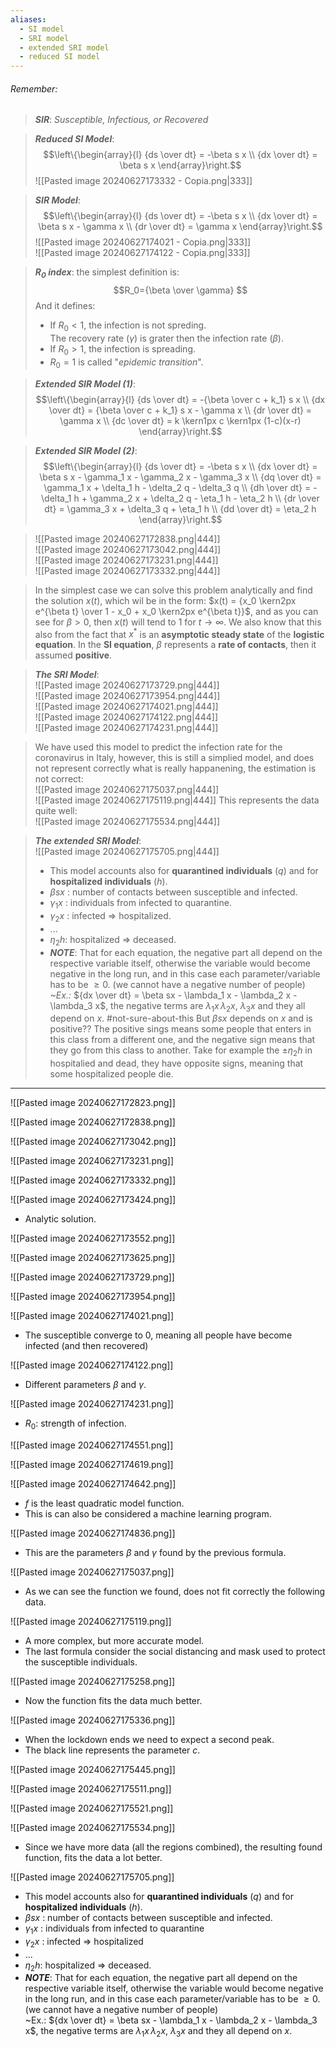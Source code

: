 ```yaml
---
aliases:
  - SI model
  - SRI model
  - extended SRI model
  - reduced SI model
---
```


###### *Remember*:

> ***SIR***: *Susceptible, Infectious, or Recovered*

> ***Reduced SI Model***:$$\left\{\begin{array}{l} {ds \over dt} = -\beta s x \\ {dx \over dt} = \beta s x  \end{array}\right.$$![[Pasted image 20240627173332 - Copia.png|333]]

> ***SIR Model***:$$\left\{\begin{array}{l} {ds \over dt} = -\beta s x \\ {dx \over dt} = \beta s x - \gamma x \\ {dr \over dt} =  \gamma x \end{array}\right.$$![[Pasted image 20240627174021 - Copia.png|333]]<br>![[Pasted image 20240627174122 - Copia.png|333]]

> ***$R_0$ index***: the simplest definition is:$$R_0={\beta \over \gamma} $$And it defines:
> - If $R_0 \lt 1$, the infection is not spreding.<br>The recovery rate $(\gamma)$ is grater then the infection rate $(\beta)$. 
> - If $R_0 \gt 1$, the infection is spreading.
> - $R_0 = 1$ is called "*epidemic transition*".

> ***Extended SIR Model (1)***:$$\left\{\begin{array}{l} {ds \over dt} = -{\beta \over c + k_1} s x \\ {dx \over dt} = {\beta \over c + k_1} s x - \gamma x \\ {dr \over dt} =  \gamma x \\ {dc \over dt} = k \kern1px c \kern1px (1-c)(x-r)  \end{array}\right.$$

> ***Extended SIR Model (2)***:$$\left\{\begin{array}{l} {ds \over dt} = -\beta s x \\ {dx \over dt} = \beta s x - \gamma_1 x - \gamma_2 x  - \gamma_3 x  \\  {dq \over dt} = \gamma_1 x + \delta_1 h - \delta_2 q - \delta_3 q \\ {dh \over dt} = -\delta_1 h + \gamma_2 x + \delta_2 q - \eta_1 h - \eta_2 h \\  {dr \over dt} = \gamma_3 x + \delta_3 q + \eta_1 h \\  {dd \over dt} = \eta_2 h  \end{array}\right.$$


> ![[Pasted image 20240627172838.png|444]]<br>![[Pasted image 20240627173042.png|444]]<br>![[Pasted image 20240627173231.png|444]]<br>![[Pasted image 20240627173332.png|444]]

> In the simplest case we can solve this problem analytically and find the solution $x(t)$, which wil be in the form: $x(t) = {x_0 \kern2px e^{\beta t} \over 1 - x_0 + x_0 \kern2px e^{\beta t}}$, and as you can see for $\beta \gt 0$, then $x(t)$ will tend to $1$ for $t \to \infty$.
> We also know that this also from the fact that $x^*$ is an **asymptotic steady state** of the **logistic equation**.
> In the **SI equation**, $\beta$ represents a **rate of contacts**, then it assumed **positive**.

> ***The SRI Model***:<br>![[Pasted image 20240627173729.png|444]]<br>![[Pasted image 20240627173954.png|444]]<br>![[Pasted image 20240627174021.png|444]]<br>![[Pasted image 20240627174122.png|444]]<br>![[Pasted image 20240627174231.png|444]]


> We have used this model to predict the infection rate for the coronavirus in Italy, however, this is still a simplied model, and does not represent correctly what is really happanening, the estimation is not correct:<br>![[Pasted image 20240627175037.png|444]]<br>![[Pasted image 20240627175119.png|444]]
> This represents the data quite well:<br>![[Pasted image 20240627175534.png|444]]

> ***The extended SRI Model***:<br>![[Pasted image 20240627175705.png|444]]
> - This model accounts also for **quarantined individuals** $(q)$ and for **hospitalized individuals** $(h)$.
> - $\beta s x$ : number of contacts between susceptible and infected.
> - $\gamma_1 x$ : individuals from infected to quarantine.
> - $\gamma_2 x$ : infected ⇒ hospitalized.
> - ...
> - $\eta_2 h$: hospitalized ⇒ deceased.
> - ***NOTE***: That for each equation, the negative part all depend on the respective variable itself, otherwise the variable would become negative in the long run, and in this case each parameter/variable has to be $\geq 0$. (we cannot have a negative number of people)<br>*~Ex.:* ${dx \over dt} = \beta sx - \lambda_1 x - \lambda_2 x - \lambda_3 x$, the negative terms are $\lambda_1 x \, \lambda_2 x ,\ \lambda_3 x$ and they all depend on $x$. #not-sure-about-this But $\beta s x$ depends on $x$ and is positive?? The positive sings means some people that enters in this class from a different one, and the negative sign means that they go from this class to another. Take for example the $\pm \eta_2 h$ in hospitalied and dead, they have opposite signs, meaning that some hospitalized people die.

----

![[Pasted image 20240627172823.png]]

![[Pasted image 20240627172838.png]]

![[Pasted image 20240627173042.png]]

![[Pasted image 20240627173231.png]]

![[Pasted image 20240627173332.png]]

![[Pasted image 20240627173424.png]]
- Analytic solution.

![[Pasted image 20240627173552.png]]

![[Pasted image 20240627173625.png]]

![[Pasted image 20240627173729.png]]

![[Pasted image 20240627173954.png]]

![[Pasted image 20240627174021.png]]
- The susceptible converge to $0$, meaning all people have become infected (and then recovered)

![[Pasted image 20240627174122.png]]
- Different parameters $\beta$ and $\gamma$.

![[Pasted image 20240627174231.png]]
- $R_0$: strength of infection.

![[Pasted image 20240627174551.png]]

![[Pasted image 20240627174619.png]]

![[Pasted image 20240627174642.png]]
- $f$ is the least quadratic model function.
- This is can also be considered a machine learning program.

![[Pasted image 20240627174836.png]]
- This are the parameters $\beta$ and $\gamma$ found by the previous formula.

![[Pasted image 20240627175037.png]]
- As we can see the function we found, does not fit correctly the following data.

![[Pasted image 20240627175119.png]]
- A more complex, but more accurate model.
- The last formula consider the social distancing and mask used to protect the susceptible individuals.

![[Pasted image 20240627175258.png]]
- Now the function fits the data much better.

![[Pasted image 20240627175336.png]]
- When the lockdown ends we need to expect a second peak.
- The black line represents the parameter $c$.

![[Pasted image 20240627175445.png]]

![[Pasted image 20240627175511.png]]

![[Pasted image 20240627175521.png]]

![[Pasted image 20240627175534.png]]
- Since we have more data (all the regions combined), the resulting found function, fits the data a lot better.

![[Pasted image 20240627175705.png]]
- This model accounts also for **quarantined individuals** $(q)$ and for **hospitalized individuals** $(h)$.
- $\beta s x$ : number of contacts between susceptible and infected.
- $\gamma_1 x$ : individuals from infected to quarantine
- $\gamma_2 x$ : infected ⇒ hospitalized
- ...
- $\eta_2 h$: hospitalized ⇒ deceased.
- ***NOTE***: That for each equation, the negative part all depend on the respective variable itself, otherwise the variable would become negative in the long run, and in this case each parameter/variable has to be $\geq 0$. (we cannot have a negative number of people)<br>~Ex.: ${dx \over dt} = \beta sx - \lambda_1 x - \lambda_2 x - \lambda_3 x$, the negative terms are $\lambda_1 x \, \lambda_2 x ,\ \lambda_3 x$ and they all depend on $x$.

